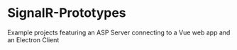 # SignalR-Prototypes
Example projects featuring an ASP Server connecting to a Vue web app and an Electron Client
